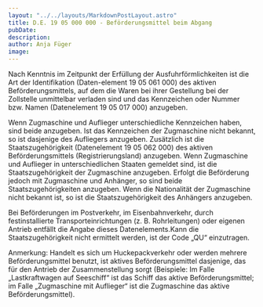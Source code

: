 ```yaml
---
layout: "../../layouts/MarkdownPostLayout.astro"
title: D.E. 19 05 000 000 - Beförderungsmittel beim Abgang
pubDate: 
description: 
author: Anja Füger
image: 
---
```


Nach Kenntnis im Zeitpunkt der Erfüllung der Ausfuhrförmlichkeiten ist die Art der Identifikation (Daten-element 19 05 061 000) des aktiven Beförderungsmittels, auf dem die Waren bei ihrer Gestellung bei der Zollstelle unmittelbar verladen sind und das Kennzeichen oder Nummer bzw. Namen (Datenelement 19 05 017 000) anzugeben.

Wenn Zugmaschine und Auflieger unterschiedliche Kennzeichen haben, sind beide anzugeben. Ist das Kennzeichen der Zugmaschine nicht bekannt, so ist dasjenige des Aufliegers anzugeben. Zusätzlich ist die Staatszugehörigkeit (Datenelement 19 05 062 000) des aktiven Beförderungsmittels (Registrierungsland) anzugeben. Wenn Zugmaschine und Auflieger in unterschiedlichen Staaten gemeldet sind, ist die Staatszugehörigkeit der Zugmaschine anzugeben. Erfolgt die Beförderung jedoch mit Zugmaschine und Anhänger, so sind beide Staatszugehörigkeiten anzugeben. Wenn die Nationalität der Zugmaschine nicht bekannt ist, so ist die Staatszugehörigkeit des Anhängers anzugeben.

Bei Beförderungen im Postverkehr, im Eisenbahnverkehr, durch festinstallierte Transporteinrichtungen (z. B. Rohrleitungen) oder eigenen Antrieb entfällt die Angabe dieses Datenelements.Kann die Staatszugehörigkeit nicht ermittelt werden, ist der Code „QU“ einzutragen.

Anmerkung: Handelt es sich um Huckepackverkehr oder werden mehrere Beförderungsmittel benutzt, ist aktives Beförderungsmittel dasjenige, das für den Antrieb der Zusammenstellung sorgt (Beispiele: Im Falle „Lastkraftwagen auf Seeschiff“ ist das Schiff das aktive Beförderungsmittel; im Falle „Zugmaschine mit Auflieger“ ist die Zugmaschine das aktive Beförderungsmittel).